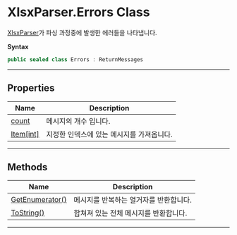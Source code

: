 # XlsxParser.Errors Class

[XlsxParser][]가 파싱 과정중에 발생한 에러들을 나타냅니다.

**Syntax**

```csharp
public sealed class Errors : ReturnMessages
```

* * *
## Properties

Name | Description
---- | -----------
[count      ][] | 메시지의 개수 입니다.
[Item\[int\]][] | 지정한 인덱스에 있는 메시지를 가져옵니다.

* * *
## Methods

Name | Description
---- | -----------
[GetEnumerator()][] | 메시지를 반복하는 열거자를 반환합니다.
[ToString()     ][] | 합쳐져 있는 전체 메시지를 반환합니다.

* * *

[count]:           ./ReturnMessages.html#00
[Item\[int\]]:     ./ReturnMessages.html#01
[GetEnumerator()]: ./ReturnMessages.html#02
[ToString()]:      ./ReturnMessages.html#03

[XlsxParser]: ./XlsxParser.html
